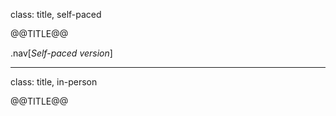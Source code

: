 class: title, self-paced

@@TITLE@@

.nav[*Self-paced version*]

---

class: title, in-person

@@TITLE@@<br/></br>


<!--
WiFi: **Something**<br/>
Password: **Something**

**Be kind to the WiFi!**<br/>
*Use the 4G or 5G network.*
*Don't use your hotspot.*<br/>
*Don't stream videos or download big files during the workshop*<br/>
*Thank you!*
-->
